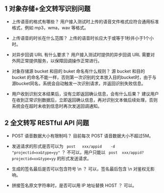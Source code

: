 ## 1  对象存储+全文转写识别问题
- 上传语音的格式有哪些？
  用户接入测试时上传的语音文件格式应符合通用标准格式，例如 mp3，wma，wav 等格式。

- 上传语音的时长在什么范围？
  上传的语音时长应大于或等于1秒并小于1个小时。

- 对异步回调 URL 有什么要求？
  用户接入测试时提供的异步回调 URL 需要对外网正常提供服务，以保障回调操作正常进行。

- 对象存储源 bucket 和目的 buket 命名有什么规则？
  源 bucket 和目的 bucket 的命名不能一样，否则第一次识别的文本放入目的bucket时，由于与源bucket同名，系统会自动触发一次识别请求，并返回识别失败信息。

- 用户收到识别文本结果后，没有立即返回确认信息，会有什么后果？
  建议用户在收到正常识别数据后，立即返回确认信息，再对识别文本做后续处理，否则系统会在超时未收到信息时再次发送回调通知。

## 2 全文转写 RESTful API 问题
- POST 语音数据大小有限制吗？
目前每次 POST 语音数据大小不超过5M。

- 发送请求的形式是否可以为 `` post   xxx/appid    -d "projectid=xx&type=yy"`` ？
不可以，用户只能以 `` post  xxx/appid?projectid=xx&type=yy``  的形式发送请求。

- 生成的签名最后是否可以包含符号 \n ？
可以，签名最后包含 \n 对鉴权无影响。

 - 拼接签名原文字符串时，是否可以用 IP 地址替换 HOST ？
 可以。





